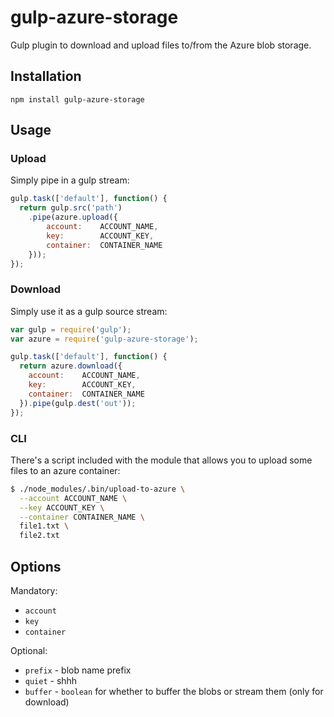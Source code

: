 gulp-azure-storage
==================

Gulp plugin to download and upload files to/from the Azure blob storage.

## Installation

```
npm install gulp-azure-storage
```

## Usage

### Upload
Simply pipe in a gulp stream:

```javascript
gulp.task(['default'], function() { 
  return gulp.src('path')
    .pipe(azure.upload({
    	account:    ACCOUNT_NAME,
    	key:        ACCOUNT_KEY,
    	container:  CONTAINER_NAME
    }));
});
```
### Download

Simply use it as a gulp source stream:

```javascript
var gulp = require('gulp');
var azure = require('gulp-azure-storage');

gulp.task(['default'], function() {
  return azure.download({
  	account:    ACCOUNT_NAME,
  	key:        ACCOUNT_KEY,
  	container:  CONTAINER_NAME
  }).pipe(gulp.dest('out'));
});
```

### CLI

There's a script included with the module that allows you to upload some files to an azure container:

```bash
$ ./node_modules/.bin/upload-to-azure \
  --account ACCOUNT_NAME \
  --key ACCOUNT_KEY \
  --container CONTAINER_NAME \
  file1.txt \
  file2.txt
```

## Options

Mandatory:
- `account`
- `key`
- `container`

Optional:
- `prefix` - blob name prefix
- `quiet` - shhh
- `buffer` - `boolean` for whether to buffer the blobs or stream them (only for download)